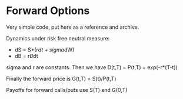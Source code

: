 
# Forward Options

Very simple code, put here as a reference and archive.

Dynamics under risk free neutral measure:

- dS = S*(r*dt + sigma*dW)
- dB = r*B*dt

sigma and r are constants.
Then we have D(t,T) = P(t,T) = exp(-r*(T-t))

Finally the forward price is G(t,T) = S(t)/P(t,T)

Payoffs for forward calls/puts use S(T) and G(0,T)
